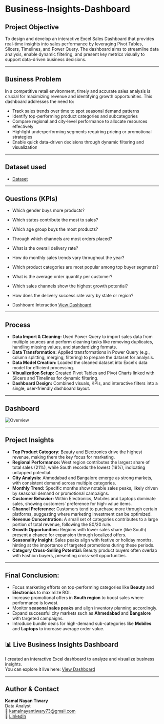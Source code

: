 # Business-Insights-Dashboard
## Project Objective
To design and develop an interactive Excel Sales Dashboard that provides real-time insights into sales performance by leveraging Pivot Tables, Slicers, Timelines, and Power Query. The dashboard aims to streamline data analysis, enable dynamic filtering, and present key metrics visually to support data-driven business decisions.

---

## Business Problem
In a competitive retail environment, timely and accurate sales analysis is crucial for maximizing revenue and identifying growth opportunities. This dashboard addresses the need to:
- Track sales trends over time to spot seasonal demand patterns
- Identify top-performing product categories and subcategories
- Compare regional and city-level performance to allocate resources effectively
- Highlight underperforming segments requiring pricing or promotional strategies
- Enable quick data-driven decisions through dynamic filtering and visualization

---

## Dataset used
- <a href="https://github.com/KamalNayanTiwary/Data-Analytics-Dashboard/blob/main/Data-Analytics-Dashboard.xlsx">Dataset<a/>

---

## Questions (KPIs)
- Which gender buys more products?
- Which states contribute the most to sales?
- Which age group buys the most products?
- Through which channels are most orders placed?
- What is the overall delivery rate?
- How do monthly sales trends vary throughout the year?
- Which product categories are most popular among top buyer segments?
- What is the average order quantity per customer?
- Which sales channels show the highest growth potential?
- How does the delivery success rate vary by state or region?

- Dashboard Interaction <a href="https://github.com/KamalNayanTiwary/Data-Analytics-Dashboard/blob/main/image.png">View Dashboard</a>

---

## Process
- **Data Import & Cleaning:** Used Power Query to import sales data from multiple sources and perform cleaning tasks like removing duplicates, handling missing values, and standardizing formats.
- **Data Transformation:** Applied transformations in Power Query (e.g., column splitting, merging, filtering) to prepare the dataset for analysis.
- **Data Model Creation:** Loaded the cleaned dataset into Excel’s data model for efficient processing.
- **Visualization Setup:** Created Pivot Tables and Pivot Charts linked with Slicers and Timelines for dynamic filtering.
- **Dashboard Design:** Combined visuals, KPIs, and interactive filters into a single, user-friendly dashboard layout.

---

## Dashboard

![Overview](https://github.com/KamalNayanTiwary/Data-Analytics-Dashboard/blob/main/image.png)

---

## Project Insights
- **Top Product Category:** Beauty and Electronics drive the highest revenue, making them the key focus for marketing.
- **Regional Performance:** West region contributes the largest share of total sales (21%), while South records the lowest (19%), indicating untapped potential.
- **City Analysis:** Ahmedabad and Bangalore emerge as strong markets, with consistent demand across multiple categories.
- **Monthly Trend:** Specific months show notable sales peaks, likely driven by seasonal demand or promotional campaigns.
- **Customer Behavior:** Within Electronics, Mobiles and Laptops dominate sales, showing customers’ preference for high-value items.
- **Channel Preference:** Customers tend to purchase more through certain platforms, suggesting where marketing investment can be optimized.
- **Revenue Concentration:** A small set of categories contributes to a large portion of total revenue, following the 80/20 rule.
- **Growth Opportunities:** Regions with lower sales share (like South) present a chance for expansion through localized offers.
- **Seasonality Insight:** Sales peaks align with festive or holiday months, hinting at the importance of targeted promotions during these periods.
- **Category Cross-Selling Potential:** Beauty product buyers often overlap with Fashion buyers, presenting cross-sell opportunities.

---

  ## Final Conclusion:
- Focus marketing efforts on top-performing categories like **Beauty** and **Electronics** to maximize ROI.
- Increase promotional offers in **South region** to boost sales where performance is lowest.
- Monitor **seasonal sales peaks** and align inventory planning accordingly.
- Expand successful city markets such as **Ahmedabad** and **Bangalore** with targeted campaigns.
- Introduce bundle deals for high-demand sub-categories like **Mobiles** and **Laptops** to increase average order value.

## 📊 Live Business Insights Dashboard
I created an interactive Excel dashboard to analyze and visualize business insights.  
You can explore it live here: [View Dashboard](https://1drv.ms/x/c/2935c051a8231c73/EQbJq5gFjblHvuxa1wpnYQgBKyY58KksqqE5IAxYyzXnMA?e=nK0ssF)


---

## Author & Contact
**Kamal Nayan Tiwary**  
Data Analyst  
📧 kamalnayantiwary73@gmail.com  
🔗 [LinkedIn](https://www.linkedin.com/in/kamal-nayan-tiwary-2022-2026-/)  



